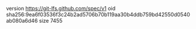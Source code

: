 version https://git-lfs.github.com/spec/v1
oid sha256:9ea6f03536f3c24b2ad5706b70b119aa30b4ddb759bd42550d0540ab080a6d46
size 7455
